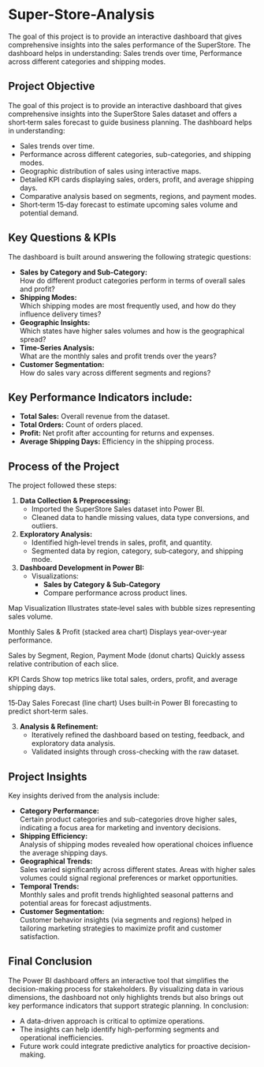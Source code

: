 # Super-Store-Analysis
The goal of this project is to provide an interactive dashboard that gives comprehensive insights into the sales performance of the SuperStore. The dashboard helps in understanding: Sales trends over time, Performance across different categories and shipping modes.


## Project Objective
The goal of this project is to provide an interactive dashboard that gives comprehensive insights into the SuperStore Sales dataset and offers a short‐term sales forecast to guide business planning. The dashboard helps in understanding:

- Sales trends over time.
- Performance across different categories, sub-categories, and shipping modes.
- Geographic distribution of sales using interactive maps.
- Detailed KPI cards displaying sales, orders, profit, and average shipping days.
- Comparative analysis based on segments, regions, and payment modes.
- Short‐term 15‐day forecast to estimate upcoming sales volume and potential demand.

## Key Questions & KPIs
The dashboard is built around answering the following strategic questions:
- **Sales by Category and Sub-Category:**  
  How do different product categories perform in terms of overall sales and profit?
- **Shipping Modes:**  
  Which shipping modes are most frequently used, and how do they influence delivery times?
- **Geographic Insights:**  
  Which states have higher sales volumes and how is the geographical spread?
- **Time-Series Analysis:**  
  What are the monthly sales and profit trends over the years?
- **Customer Segmentation:**  
  How do sales vary across different segments and regions?

## Key Performance Indicators include:
- **Total Sales:** Overall revenue from the dataset.
- **Total Orders:** Count of orders placed.
- **Profit:** Net profit after accounting for returns and expenses.
- **Average Shipping Days:** Efficiency in the shipping process.

## Process of the Project
The project followed these steps:

1. **Data Collection & Preprocessing:**  
   - Imported the SuperStore Sales dataset into Power BI.
   - Cleaned data to handle missing values, data type conversions, and outliers.
2. **Exploratory Analysis:**
   - Identified high‐level trends in sales, profit, and quantity.
   - Segmented data by region, category, sub‐category, and shipping mode.
3. **Dashboard Development in Power BI:**  
   - Visualizations:
       - **Sales by Category & Sub‐Category** 
       - Compare performance across product lines.

Map Visualization
Illustrates state‐level sales with bubble sizes representing sales volume.

Monthly Sales & Profit (stacked area chart)
Displays year‐over‐year performance.

Sales by Segment, Region, Payment Mode (donut charts)
Quickly assess relative contribution of each slice.

KPI Cards
Show top metrics like total sales, orders, profit, and average shipping days.

15‐Day Sales Forecast (line chart)
Uses built‐in Power BI forecasting to predict short‐term sales.
     
3. **Analysis & Refinement:**  
   - Iteratively refined the dashboard based on testing, feedback, and exploratory data analysis.
   - Validated insights through cross-checking with the raw dataset.

## Project Insights
Key insights derived from the analysis include:
- **Category Performance:**  
  Certain product categories and sub-categories drove higher sales, indicating a focus area for marketing and inventory decisions.
- **Shipping Efficiency:**  
  Analysis of shipping modes revealed how operational choices influence the average shipping days.
- **Geographical Trends:**  
  Sales varied significantly across different states. Areas with higher sales volumes could signal regional preferences or market opportunities.
- **Temporal Trends:**  
  Monthly sales and profit trends highlighted seasonal patterns and potential areas for forecast adjustments.
- **Customer Segmentation:**  
  Customer behavior insights (via segments and regions) helped in tailoring marketing strategies to maximize profit and customer satisfaction.

## Final Conclusion
The Power BI dashboard offers an interactive tool that simplifies the decision-making process for stakeholders. By visualizing data in various dimensions, the dashboard not only highlights trends but also brings out key performance indicators that support strategic planning. In conclusion:
- A data-driven approach is critical to optimize operations.
- The insights can help identify high-performing segments and operational inefficiencies.
- Future work could integrate predictive analytics for proactive decision-making.
